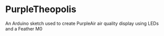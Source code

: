 # PurpleTheopolis
An Arduino sketch used to create PurpleAir air quality display using LEDs and a Feather M0
